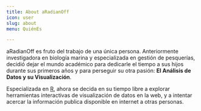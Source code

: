 ```yaml
---
title: About aRadianOff
icon: user
slug: about
menu: QuiénEs

---
```


aRadianOff es fruto del trabajo de una única persona. Anteriormente investigadora en biología marina y especializada en gestión de pesquerías, decidió dejar el mundo académico para dedicarle el tiempo a sus hijos durante sus primeros años y para perseguir su otra pasión: **El Análisis de Datos y su Visualización**. 

Especializada en [R](http://r-project.org), ahora se decida en su tiempo libre a explorar herramientas interactivas de visualización de datos en la web, y a intentar acercar la información publica disponible en internet a otras personas.  


